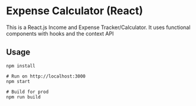 # Expense Calculator (React)

This is a React.js Income and Expense Tracker/Calculator. It uses functional components with hooks and the context API

## Usage
```
npm install

# Run on http://localhost:3000
npm start

# Build for prod
npm run build
```

